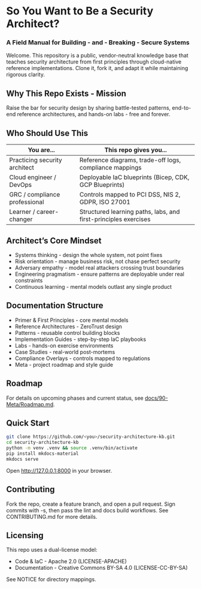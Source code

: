 # So You Want to Be a Security Architect?
### A Field Manual for Building - and - Breaking - Secure Systems

Welcome. This repository is a public, vendor-neutral knowledge base that teaches security architecture from first principles through cloud-native reference implementations. Clone it, fork it, and adapt it while maintaining rigorous clarity.

## Why This Repo Exists - Mission

Raise the bar for security design by sharing battle-tested patterns, end-to-end reference architectures, and hands-on labs - free and forever.

## Who Should Use This

| You are...                 | This repo gives you...                                                  |
|----------------------------|--------------------------------------------------------------------------|
| Practicing security architect | Reference diagrams, trade-off logs, compliance mappings                |
| Cloud engineer / DevOps      | Deployable IaC blueprints (Bicep, CDK, GCP Blueprints)                |
| GRC / compliance professional | Controls mapped to PCI DSS, NIS 2, GDPR, ISO 27001                     |
| Learner / career-changer     | Structured learning paths, labs, and first-principles exercises        |

## Architect’s Core Mindset

- Systems thinking - design the whole system, not point fixes  
- Risk orientation - manage business risk, not chase perfect security  
- Adversary empathy - model real attackers crossing trust boundaries  
- Engineering pragmatism - ensure patterns are deployable under real constraints  
- Continuous learning - mental models outlast any single product  

## Documentation Structure

- Primer & First Principles - core mental models  
- Reference Architectures - ZeroTrust design  
- Patterns - reusable control building blocks  
- Implementation Guides - step-by-step IaC playbooks  
- Labs - hands-on exercise environments  
- Case Studies - real-world post-mortems  
- Compliance Overlays - controls mapped to regulations  
- Meta - project roadmap and style guide  

## Roadmap

For details on upcoming phases and current status, see [docs/90-Meta/Roadmap.md](docs/90-Meta/Roadmap.md).

## Quick Start

```bash
git clone https://github.com/<you>/security-architecture-kb.git
cd security-architecture-kb
python -m venv .venv && source .venv/bin/activate
pip install mkdocs-material
mkdocs serve
```

Open http://127.0.0.1:8000 in your browser.

## Contributing

Fork the repo, create a feature branch, and open a pull request. Sign commits with -s, then pass the lint and docs build workflows. See CONTRIBUTING.md for more details.

## Licensing

This repo uses a dual-license model:
- Code & IaC - Apache 2.0 (LICENSE-APACHE)  
- Documentation - Creative Commons BY-SA 4.0 (LICENSE-CC-BY-SA)  

See NOTICE for directory mappings.
